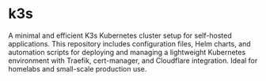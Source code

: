 # k3s
A minimal and efficient K3s Kubernetes cluster setup for self-hosted applications. This repository includes configuration files, Helm charts, and automation scripts for deploying and managing a lightweight Kubernetes environment with Traefik, cert-manager, and Cloudflare integration. Ideal for homelabs and small-scale production use.
